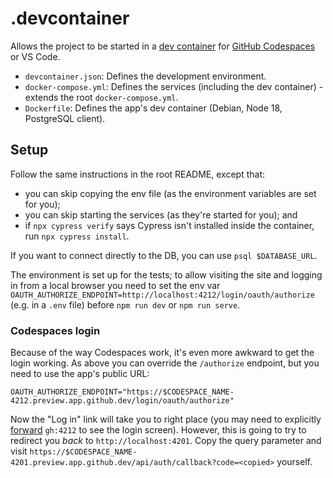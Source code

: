# .devcontainer

Allows the project to be started in a [dev container] for [GitHub Codespaces] or VS Code.

- `devcontainer.json`: Defines the development environment.
- `docker-compose.yml`: Defines the services (including the dev container) - extends the root `docker-compose.yml`.
- `Dockerfile`: Defines the app's dev container (Debian, Node 18, PostgreSQL client).

## Setup

Follow the same instructions in the root README, except that:

- you can skip copying the env file (as the environment variables are set for you);
- you can skip starting the services (as they're started for you); and
- if `npx cypress verify` says Cypress isn't installed inside the container, run `npx cypress install`.

If you want to connect directly to the DB, you can use `psql $DATABASE_URL`.

The environment is set up for the tests; to allow visiting the site and logging in from a local browser you need to
set the env var `OAUTH_AUTHORIZE_ENDPOINT=http://localhost:4212/login/oauth/authorize` (e.g. in a `.env` file) before
`npm run dev` or `npm run serve`.

### Codespaces login

Because of the way Codespaces work, it's even more awkward to get the login working. As above you can override the
`/authorize` endpoint, but you need to use the app's public URL:

```
OAUTH_AUTHORIZE_ENDPOINT="https://$CODESPACE_NAME-4212.preview.app.github.dev/login/oauth/authorize"
```

Now the "Log in" link will take you to right place (you may need to explicitly [forward] `gh:4212` to see the login
screen). However, this is going to try to redirect you _back_ to `http://localhost:4201`. Copy the query parameter and
visit `https://$CODESPACE_NAME-4201.preview.app.github.dev/api/auth/callback?code=<copied>` yourself.

[dev container]: https://code.visualstudio.com/docs/devcontainers/containers
[forward]: https://docs.github.com/en/codespaces/developing-in-codespaces/forwarding-ports-in-your-codespace
[github codespaces]: https://docs.github.com/en/codespaces
